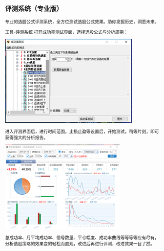 ## 评测系统（专业版）
专业的选股公式评测系统，全方位测试选股公式效果。助你发掘历史，洞悉未来。

工具-评测系统 打开成功率测试界面，选择选股公式与分析周期：

![](/assets/15161.png)

进入评测界面后，进行时间范围，止损止盈等设置后，开始测试，稍等片刻，即可获得强大的分析报告。

![](/assets/15162.png)

总成功率、月平均成功率、信号数量、平仓幅度、成功率曲线等等等等应有尽有，分析选股策略的效果变的轻松而直观，改进后再进行评测，改进效果一目了然。